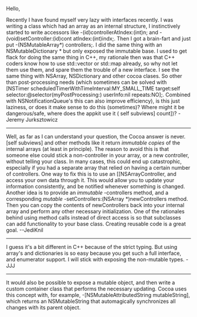Hello,

Recently I have found myself very lazy with interfaces recently. I was writing a class which had an array as an internal structure, I instinctively started to write accessors like     -(id)controllerAtIndex:(int)n; and     -(void)setController:(id)cont atIndex:(int)indx;. Then I got a brain-fart and just put     -(NSMutableArray*) controllers;. I did the same thing with an NSMutableDictionary * but only exposed the immutable base. I used to get flack for doing the same thing in C++, my rationale then was that C++ coders know how to use     std::vector or     std::map already, so why not let them use them, and spare them the trouble of a new interface. I see the same thing with NSArray, NSDictionary and other cocoa clases. So other than post-processing needs (which sometimes can be solved with     [NSTimer scheduledTimerWithTimeInterval:MY_SMALL_TIME target:self selector:@selector(myPostProcessing:) userInfo:nil repeats:NO];. Combined with     NSNotificationQueue's this can also improve efficiency), is this just laziness, or does it make sense to do this (sometimes)? Where might it be dangerous/safe, where does the appkit use it (    self subviews] count])?
-Jeremy Jurksztowicz

----
Well, as far as I can understand your question, the Cocoa answer is never.     [self subviews] and other methods like it return *immutable copies* of the internal arrays (at least in principle). The reason to avoid this is that someone else could stick a non-controller in your array, or a new controller, without telling your class. In many cases, this could end up catastrophic, especially if you had a separate array that relied on having a certain number of controllers. One way to fix this is to use an [[NSArrayController, and access your own data through it. This would allow you to update your information consistently, and be notified whenever something is changed. Another idea is to provide an *immutable*     -controllers method, and a corresponding *mutable*     -setControllers:(NSArray *)newControllers method. Then you can copy the contents of     newControllers back into your internal array and perform any other necessary initialization. One of the rationales behind using method calls instead of direct access is so that subclasses can add functionality to your base class. Creating reusable code is a great goal. --JediKnil

----
I guess it's a bit different in C++ because of the strict typing. But using array's and dictionaries is so easy because you get such a full interface, and enumerator support. I will stick with exposing the non-mutable types. -JJJ

----

It would also be possible to expose a mutable object, and then write a custom container class that performs the necessary updating. Cocoa uses this concept with, for example,     -[NSMutableAttributedString mutableString], which returns an NSMutableString that automagically synchronizes all changes with its parent object.
